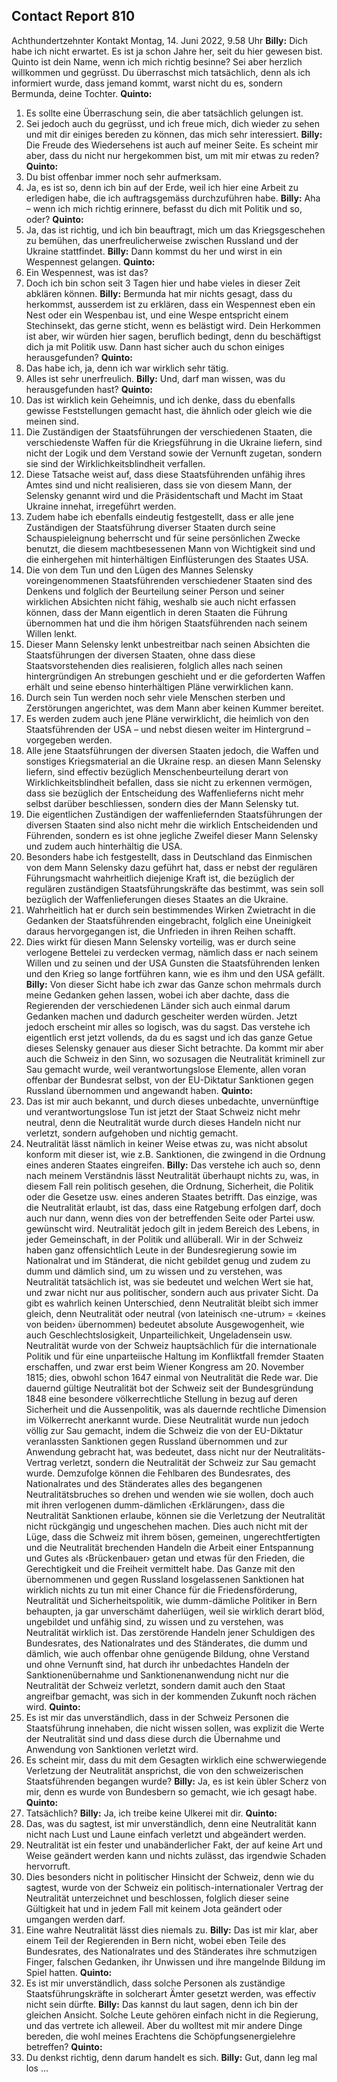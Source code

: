 ## Contact Report 810
Achthundertzehnter Kontakt
Montag, 14. Juni 2022, 9.58 Uhr
**Billy:**
Dich habe ich nicht erwartet. Es ist ja schon Jahre her, seit du hier gewesen bist. Quinto ist dein Name, wenn ich mich richtig besinne? Sei aber herzlich willkommen und gegrüsst. Du überraschst mich tatsächlich, denn als ich informiert wurde, dass jemand kommt, warst nicht du es, sondern Bermunda, deine Tochter.
**Quinto:**
1. Es sollte eine Überraschung sein, die aber tatsächlich gelungen ist.
2. Sei jedoch auch du gegrüsst, und ich freue mich, dich wieder zu sehen und mit dir einiges bereden zu können, das mich sehr interessiert.
**Billy:**
Die Freude des Wiedersehens ist auch auf meiner Seite. Es scheint mir aber, dass du nicht nur hergekommen bist, um mit mir etwas zu reden?
**Quinto:**
3. Du bist offenbar immer noch sehr aufmerksam.
4. Ja, es ist so, denn ich bin auf der Erde, weil ich hier eine Arbeit zu erledigen habe, die ich auftragsgemäss durchzuführen habe.
**Billy:**
Aha – wenn ich mich richtig erinnere, befasst du dich mit Politik und so, oder?
**Quinto:**
5. Ja, das ist richtig, und ich bin beauftragt, mich um das Kriegsgeschehen zu bemühen, das unerfreulicherweise zwischen Russland und der Ukraine stattfindet.
**Billy:**
Dann kommst du her und wirst in ein Wespennest gelangen.
**Quinto:**
6. Ein Wespennest, was ist das?
7. Doch ich bin schon seit 3 Tagen hier und habe vieles in dieser Zeit abklären können.
**Billy:**
Bermunda hat mir nichts gesagt, dass du herkommst, ausserdem ist zu erklären, dass ein Wespennest eben ein Nest oder ein Wespenbau ist, und eine Wespe entspricht einem Stechinsekt, das gerne sticht, wenn es belästigt wird. Dein Herkommen ist aber, wir würden hier sagen, beruflich bedingt, denn du beschäftigst dich ja mit Politik usw. Dann hast sicher auch du schon einiges herausgefunden?
**Quinto:**
8. Das habe ich, ja, denn ich war wirklich sehr tätig.
9. Alles ist sehr unerfreulich.
**Billy:**
Und, darf man wissen, was du herausgefunden hast?
**Quinto:**
10. Das ist wirklich kein Geheimnis, und ich denke, dass du ebenfalls gewisse Feststellungen gemacht hast, die ähnlich oder gleich wie die meinen sind.
11. Die Zuständigen der Staatsführungen der verschiedenen Staaten, die verschiedenste Waffen für die Kriegsführung in die Ukraine liefern, sind nicht der Logik und dem Verstand sowie der Vernunft zugetan, sondern sie sind der Wirklichkeitsblindheit verfallen.
12. Diese Tatsache weist auf, dass diese Staatsführenden unfähig ihres Amtes sind und nicht realisieren, dass sie von diesem Mann, der Selensky genannt wird und die Präsidentschaft und Macht im Staat Ukraine innehat, irregeführt werden.
13. Zudem habe ich ebenfalls eindeutig festgestellt, dass er alle jene Zuständigen der Staatsführung diverser Staaten durch seine Schauspieleignung beherrscht und für seine persönlichen Zwecke benutzt, die diesem machtbesessenen Mann von Wichtigkeit sind und die einhergehen mit hinterhältigen Einflüsterungen des Staates USA.
14. Die von dem Tun und den Lügen des Mannes Selensky voreingenommenen Staatsführenden verschiedener Staaten sind des Denkens und folglich der Beurteilung seiner Person und seiner wirklichen Absichten nicht fähig, weshalb sie auch nicht erfassen können, dass der Mann eigentlich in deren Staaten die Führung übernommen hat und die ihm hörigen Staatsführenden nach seinem Willen lenkt.
15. Dieser Mann Selensky lenkt unbestreitbar nach seinen Absichten die Staatsführungen der diversen Staaten, ohne dass diese Staatsvorstehenden dies realisieren, folglich alles nach seinen hintergründigen An strebungen geschieht und er die geforderten Waffen erhält und seine ebenso hinterhältigen Pläne verwirklichen kann.
16. Durch sein Tun werden noch sehr viele Menschen sterben und Zerstörungen angerichtet, was dem Mann aber keinen Kummer bereitet.
17. Es werden zudem auch jene Pläne verwirklicht, die heimlich von den Staatsführenden der USA – und nebst diesen weiter im Hintergrund – vorgegeben werden.
18. Alle jene Staatsführungen der diversen Staaten jedoch, die Waffen und sonstiges Kriegsmaterial an die Ukraine resp. an diesen Mann Selensky liefern, sind effectiv bezüglich Menschenbeurteilung derart von Wirklichkeitsblindheit befallen, dass sie nicht zu erkennen vermögen, dass sie bezüglich der Entscheidung des Waffenlieferns nicht mehr selbst darüber beschliessen, sondern dies der Mann Selensky tut.
19. Die eigentlichen Zuständigen der waffenliefernden Staatsführungen der diversen Staaten sind also nicht mehr die wirklich Entscheidenden und Führenden, sondern es ist ohne jegliche Zweifel dieser Mann Selensky und zudem auch hinterhältig die USA.
20. Besonders habe ich festgestellt, dass in Deutschland das Einmischen von dem Mann Selensky dazu geführt hat, dass er nebst der regulären Führungsmacht wahrheitlich diejenige Kraft ist, die bezüglich der regulären zuständigen Staatsführungskräfte das bestimmt, was sein soll bezüglich der Waffenlieferungen dieses Staates an die Ukraine.
21. Wahrheitlich hat er durch sein bestimmendes Wirken Zwietracht in die Gedanken der Staatsführenden eingebracht, folglich eine Uneinigkeit daraus hervorgegangen ist, die Unfrieden in ihren Reihen schafft.
22. Dies wirkt für diesen Mann Selensky vorteilig, was er durch seine verlogene Bettelei zu verdecken vermag, nämlich dass er nach seinem Willen und zu seinen und der USA Gunsten die Staatsführenden lenken und den Krieg so lange fortführen kann, wie es ihm und den USA gefällt.
**Billy:**
Von dieser Sicht habe ich zwar das Ganze schon mehrmals durch meine Gedanken gehen lassen, wobei ich aber dachte, dass die Regierenden der verschiedenen Länder sich auch einmal darum Gedanken machen und dadurch gescheiter werden würden. Jetzt jedoch erscheint mir alles so logisch, was du sagst. Das verstehe ich eigentlich erst jetzt vollends, da du es sagst und ich das ganze Getue dieses Selensky genauer aus dieser Sicht betrachte. Da kommt mir aber auch die Schweiz in den Sinn, wo sozusagen die Neutralität kriminell zur Sau gemacht wurde, weil verantwortungslose Elemente, allen voran offenbar der Bundesrat selbst, von der EU-Diktatur Sanktionen gegen Russland übernommen und angewandt haben.
**Quinto:**
23. Das ist mir auch bekannt, und durch dieses unbedachte, unvernünftige und verantwortungslose Tun ist jetzt der Staat Schweiz nicht mehr neutral, denn die Neutralität wurde durch dieses Handeln nicht nur verletzt, sondern aufgehoben und nichtig gemacht.
24. Neutralität lässt nämlich in keiner Weise etwas zu, was nicht absolut konform mit dieser ist, wie z.B. Sanktionen, die zwingend in die Ordnung eines anderen Staates eingreifen.
**Billy:**
Das verstehe ich auch so, denn nach meinem Verständnis lässt Neutralität überhaupt nichts zu, was, in diesem Fall rein politisch gesehen, die Ordnung, Sicherheit, die Politik oder die Gesetze usw. eines anderen Staates betrifft. Das einzige, was die Neutralität erlaubt, ist das, dass eine Ratgebung erfolgen darf, doch auch nur dann, wenn dies von der betreffenden Seite oder Partei usw. gewünscht wird. Neutralität jedoch gilt in jedem Bereich des Lebens, in jeder Gemeinschaft, in der Politik und allüberall.
Wir in der Schweiz haben ganz offensichtlich Leute in der Bundesregierung sowie im Nationalrat und im Ständerat, die nicht gebildet genug und zudem zu dumm und dämlich sind, um zu wissen und zu verstehen, was Neutralität tatsächlich ist, was sie bedeutet und welchen Wert sie hat, und zwar nicht nur aus politischer, sondern auch aus privater Sicht. Da gibt es wahrlich keinen Unterschied, denn Neutralität bleibt sich immer gleich, denn Neutralität oder neutral (von lateinisch ‹ne-utrum› = ‹keines von beiden› übernommen) bedeutet absolute Ausgewogenheit, wie auch Geschlechtslosigkeit, Unparteilichkeit, Ungeladensein usw. Neutralität wurde von der Schweiz hauptsächlich für die internationale Politik und für eine unparteiische Haltung im Konfliktfall fremder Staaten erschaffen, und zwar erst beim Wiener Kongress am 20. November 1815; dies, obwohl schon 1647 einmal von Neutralität die Rede war. Die dauernd gültige Neutralität bot der Schweiz seit der Bundesgründung 1848 eine besondere völkerrechtliche Stellung in bezug auf deren Sicherheit und die Aussenpolitik, was als dauernde rechtliche Dimension im Völkerrecht anerkannt wurde. Diese Neutralität wurde nun jedoch völlig zur Sau gemacht, indem die Schweiz die von der EU-Diktatur veranlassten Sanktionen gegen Russland übernommen und zur Anwendung gebracht hat, was bedeutet, dass nicht nur der Neutralitäts-Vertrag verletzt, sondern die Neutralität der Schweiz zur Sau gemacht wurde. Demzufolge können die Fehlbaren des Bundesrates, des Nationalrates und des Ständerates alles des begangenen Neutralitätsbruches so drehen und wenden wie sie wollen, doch auch mit ihren verlogenen dumm-dämlichen ‹Erklärungen›, dass die Neutralität Sanktionen erlaube, können sie die Verletzung der Neutralität nicht rückgängig und ungeschehen machen. Dies auch nicht mit der Lüge, dass die Schweiz mit ihrem bösen, gemeinen, ungerechtfertigten und die Neutralität brechenden Handeln die Arbeit einer Entspannung und Gutes als ‹Brückenbauer› getan und etwas für den Frieden, die Gerechtigkeit und die Freiheit vermittelt habe. Das Ganze mit den übernommenen und gegen Russland losgelassenen Sanktionen hat wirklich nichts zu tun mit einer Chance für die Friedensförderung, Neutralität und Sicherheitspolitik, wie dumm-dämliche Politiker in Bern behaupten, ja gar unverschämt daherlügen, weil sie wirklich derart blöd, ungebildet und unfähig sind, zu wissen und zu verstehen, was Neutralität wirklich ist. Das zerstörende Handeln jener Schuldigen des Bundesrates, des Nationalrates und des Ständerates, die dumm und dämlich, wie auch offenbar ohne genügende Bildung, ohne Verstand und ohne Vernunft sind, hat durch ihr unbedachtes Handeln der Sanktionenübernahme und Sanktionenanwendung nicht nur die Neutralität der Schweiz verletzt, sondern damit auch den Staat angreifbar gemacht, was sich in der kommenden Zukunft noch rächen wird.
**Quinto:**
25. Es ist mir das unverständlich, dass in der Schweiz Personen die Staatsführung innehaben, die nicht wissen sollen, was explizit die Werte der Neutralität sind und dass diese durch die Übernahme und Anwendung von Sanktionen verletzt wird.
26. Es scheint mir, dass du mit dem Gesagten wirklich eine schwerwiegende Verletzung der Neutralität ansprichst, die von den schweizerischen Staatsführenden begangen wurde?
**Billy:**
Ja, es ist kein übler Scherz von mir, denn es wurde von Bundesbern so gemacht, wie ich gesagt habe.
**Quinto:**
27. Tatsächlich?
**Billy:**
Ja, ich treibe keine Ulkerei mit dir.
**Quinto:**
28. Das, was du sagtest, ist mir unverständlich, denn eine Neutralität kann nicht nach Lust und Laune einfach verletzt und abgeändert werden.
29. Neutralität ist ein fester und unabänderlicher Fakt, der auf keine Art und Weise geändert werden kann und nichts zulässt, das irgendwie Schaden hervorruft.
30. Dies besonders nicht in politischer Hinsicht der Schweiz, denn wie du sagtest, wurde von der Schweiz ein politisch-internationaler Vertrag der Neutralität unterzeichnet und beschlossen, folglich dieser seine Gültigkeit hat und in jedem Fall mit keinem Jota geändert oder umgangen werden darf.
31. Eine wahre Neutralität lässt dies niemals zu.
**Billy:**
Das ist mir klar, aber einem Teil der Regierenden in Bern nicht, wobei eben Teile des Bundesrates, des Nationalrates und des Ständerates ihre schmutzigen Finger, falschen Gedanken, ihr Unwissen und ihre mangelnde Bildung im Spiel hatten.
**Quinto:**
32. Es ist mir unverständlich, dass solche Personen als zuständige Staatsführungskräfte in solcherart Ämter gesetzt werden, was effectiv nicht sein dürfte.
**Billy:**
Das kannst du laut sagen, denn ich bin der gleichen Ansicht. Solche Leute gehören einfach nicht in die Regierung, und das vertrete ich alleweil. Aber du wolltest mit mir andere Dinge bereden, die wohl meines Erachtens die Schöpfungsenergielehre betreffen?
**Quinto:**
33. Du denkst richtig, denn darum handelt es sich.
**Billy:**
Gut, dann leg mal los …